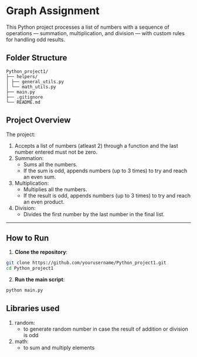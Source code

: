 # Graph Assignment

This Python project processes a list of numbers with a sequence of operations — summation, multiplication, and division — with custom rules for handling odd results.

## Folder Structure
```
Python_project1/
├── helpers/
│ ├── general_utils.py
│ └── math_utils.py
├── main.py
├── .gitignore
└── README.md
```

## Project Overview

The project:

1. Accepts a list of numbers (atleast 2) through a function and the last number entered must not be zero.
2. Summation:
   - Sums all the numbers.
   - If the sum is odd, appends numbers (up to 3 times) to try and reach an even sum.
3. Multiplication:
   - Multiplies all the numbers.
   - If the result is odd, appends numbers (up to 3 times) to try and reach an even product.
4. Division:
   - Divides the first number by the last number in the final list.

---

## How to Run

1. **Clone the repository**: 

```bash
git clone https://github.com/yourusername/Python_project1.git
cd Python_project1
```

2. **Run the main script**:

```bash
python main.py
```
## Libraries used

1. random:
   - to generate random number in case the result of addition or division is odd
2. math:
   - to sum and multiply elements
